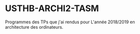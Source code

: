 # USTHB-ARCHI2-TASM
Programmes des TPs que j'ai rendus pour L'année 2018/2019 en architecture des ordinateurs.

